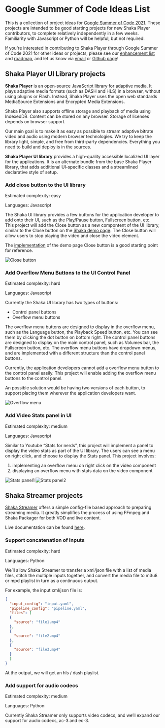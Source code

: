 # Google Summer of Code Ideas List

This is a collection of project ideas for [Google Summer of Code 2021][]. 
These projects are intended to be good starting projects for new Shaka Player 
contributors, to complete relatively independently in a few weeks. Familiarity 
with Javascript or Python will be helpful, but not required.

If you're interested in contributing to Shaka Player through Google Summer of 
Code 2021 for other ideas or projects, please see our 
[enhancement list][] and [roadmap][], and let us know via 
[email](mailto:michellezhuo@google.com) or [Github page][]!



## Shaka Player UI Library projects

**Shaka Player** is an open-source JavaScript library for adaptive media. It 
plays adaptive media formats (such as DASH and HLS) in a browser, without using 
plugins or Flash. Instead, Shaka Player uses the open web standards MediaSource 
Extensions and Encrypted Media Extensions.

Shaka Player also supports offline storage and playback of media using 
IndexedDB. Content can be stored on any browser. Storage of licenses depends on 
browser support.

Our main goal is to make it as easy as possible to stream adaptive bitrate video
 and audio using modern browser technologies. We try to keep the library light, 
simple, and free from third-party dependencies. Everything you need to build 
and deploy is in the sources.

**Shaka Player UI library** provides a high-quality accessible localized UI 
layer for the applications. It is an alternate bundle from the base Shaka Player
 library, that adds additional UI-specific classes and a streamlined declarative
 style of setup.

[Google Summer of Code 2021]:https://summerofcode.withgoogle.com/
[enhancement list]:https://github.com/google/shaka-player/issues?q=is%3Aopen+is%3Aissue+label%3A%22contributions+welcome%22
[roadmap]:https://github.com/google/shaka-player/blob/master/roadmap.md
[Github page]:https://github.com/google/shaka-player



### Add close button to the UI library 

Estimated complexity: easy

Languages: Javascript

The Shaka UI library provides a few buttons for the application developer to add
 onto their UI, such as the Play/Pause button, Fullscreen button, etc.
This project will add the Close button as a new compontent of the UI library, 
similar to the Close button on the [Shaka demo page][]. The Close button will 
allow users to stop playing the video and close the video element.

The [implementation][] of the demo page Close button is a good starting point 
for reference.

![Close button](https://user-images.githubusercontent.com/31563237/71356283-c479f000-2592-11ea-80aa-c0ff6992c001.png)

[Shaka Demo page]: https://shaka-player-demo.appspot.com/demo/#audiolang=ru-RU;textlang=ru-RU;uilang=ru-RU;asset=https://storage.googleapis.com/shaka-demo-assets/sintel-widevine/dash.mpd;panel=HOME;build=compiled
[implementation]:https://github.com/google/shaka-player/blob/master/demo/close_button.js



### Add Overflow Menu Buttons to the UI Control Panel

Estimated complexity: hard

Languages: Javascript

Currently the Shaka UI library has two types of buttons:
- Control panel buttons
- Overflow menu buttons

The overflow menu buttons are designed to display in the overflow menu, such as 
the Language button, the Playback Speed button, etc. You can see them by 
clicking the dot button on bottom right.
The control panel buttons are designed to display on the main control panel, 
such as Volumes bar, the Fullscreen button, etc. The overflow menu buttons have 
dropdown menus, and are implemented with a different structure than the control 
panel buttons.

Currently, the application developers cannot add a overflow menu button to the 
control panel easily.
This project will enable adding the overflow menu buttons to the control panel.

An possible solution would be having two versions of each button, to support 
placing them wherever the application developers want.
 
![Overflow menu]( 
https://user-images.githubusercontent.com/28269801/109266388-dec5e400-77bc-11eb-9ac8-dda3dac53bf4.png)



### Add Video Stats panel in UI

Estimated complexity: medium

Languages: Javascript

Similar to Youtube “Stats for nerds”, this project will implement a panel to 
display the video stats as part of the UI library. The users can see a menu on
right click, and choose to display the Stats panel.
This project involves:
1. implementing an overflow menu on right click on the video component
2. displaying an overflow menu with stats data on the video component

![Stats panel1](https://user-images.githubusercontent.com/8983024/83487168-d305f500-a4aa-11ea-8c7b-8d6d7dbde65b.png)
![Stats panel2](https://user-images.githubusercontent.com/8983024/83487122-bcf83480-a4aa-11ea-9f46-2a489f128c7d.png)



## Shaka Streamer projects

[Shaka Streamer](https://github.com/google/shaka-streamer) offers a simple 
config-file based approach to preparing streaming media. It greatly simplifies 
the process of using FFmpeg and Shaka Packager for both VOD and live content.

Live documentation can be found 
[here](https://google.github.io/shaka-streamer/).



### Support concatenation of inputs

Estimated complexity: hard

Languages: Python

We’ll allow Shaka Streamer to transfer a xml/json file with a list of media
files, stitch the multiple inputs together, and convert the media file to m3u8 or mpd playlist in turn as a continuous output.
 
For example, the input xml/json file is:
```json
{
  "input_config": "input.yaml",
  "pipeline_config": "pipeline.yaml",
  "files": [
  {
    "source": "file1.mp4"
  },
  {
    "source": "file2.mp4"
  },
  {
    "source": "file3.mp4"
  }
  ]
}
```
At the output, we will get an hls / dash playlist.



### Add support for audio codecs

Estimated complexity: medium

Languages: Python

Currently Shaka Streamer only supports video codecs, and we’ll expand our 
support for audio codecs, ac-3 and ec-3.

